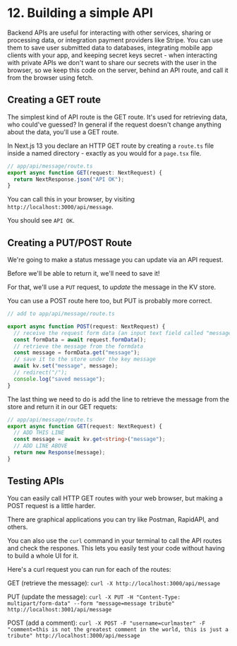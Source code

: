 # 12. Building a simple API

Backend APIs are useful for interacting with other services, sharing or processing data, or integration payment providers like Stripe. You can use them to save user submitted data to databases, integrating mobile app clients with your app, and keeping secret keys secret - when interacting with private APIs we don't want to share our secrets with the user in the browser, so we keep this code on the server, behind an API route, and call it from the browser using fetch.

## Creating a GET route

The simplest kind of API route is the GET route. It's used for retrieving data, who could've guessed? In general if the request doesn't change anything about the data, you'll use a GET route.

In Next.js 13 you declare an HTTP GET route by creating a `route.ts` file inside a named directory - exactly as you would for a `page.tsx` file.

```ts
// app/api/message/route.ts
export async function GET(request: NextRequest) {
  return NextResponse.json("API OK");
}
```

You can call this in your browser, by visiting `http://localhost:3000/api/message`.

You should see `API OK`.

## Creating a PUT/POST Route

We're going to make a status message you can update via an API request.

Before we'll be able to return it, we'll need to save it!

For that, we'll use a `PUT` request, to _update_ the message in the KV store.

You can use a POST route here too, but PUT is probably more correct.

```ts
// add to app/api/message/route.ts

export async function POST(request: NextRequest) {
  // receive the request form data (an input text field called "message")
  const formData = await request.formData();
  // retrieve the message from the formdata
  const message = formData.get("message");
  // save it to the store under the key message
  await kv.set("message", message);
  // redirect("/");
  console.log("saved message");
}
```

The last thing we need to do is add the line to retrieve the message from the store and return it in our GET requets:

```ts
// app/api/message/route.ts
export async function GET(request: NextRequest) {
  // ADD THIS LINE
  const message = await kv.get<string>("message");
  // ADD LINE ABOVE
  return new Response(message);
}
```

## Testing APIs

You can easily call HTTP GET routes with your web browser, but making a POST request is a little harder.

There are graphical applications you can try like Postman, RapidAPI, and others.

You can also use the `curl` command in your terminal to call the API routes and check the respones. This lets you easily test your code without having to build a whole UI for it.

Here's a curl request you can run for each of the routes:

GET (retrieve the message): `curl -X http://localhost:3000/api/message`

PUT (update the message): `curl -X PUT -H "Content-Type: multipart/form-data" --form "message=message tribute" http://localhost:3001/api/message`

POST (add a comment): `curl -X POST -F "username=curlmaster" -F "comment=this is not the greatest comment in the world, this is just a tribute" http://localhost:3000/api/message`

##
